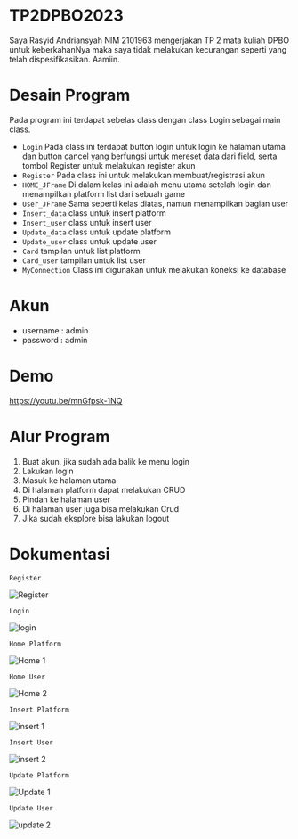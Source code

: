 # TP2DPBO2023

Saya Rasyid Andriansyah NIM 2101963 mengerjakan TP 2 mata kuliah DPBO untuk keberkahanNya maka saya tidak melakukan kecurangan seperti yang telah dispesifikasikan. Aamiin.

# Desain Program
Pada program ini terdapat sebelas class dengan class Login sebagai main class.
- `Login` 
Pada class ini terdapat button login untuk login ke halaman utama dan button cancel yang berfungsi untuk mereset data dari field, serta tombol Register untuk melakukan register akun
- `Register`
Pada class ini untuk melakukan membuat/registrasi akun
- `HOME_JFrame`
Di dalam kelas ini adalah menu utama setelah login dan menampilkan platform list dari sebuah game
- `User_JFrame`
Sama seperti kelas diatas, namun menampilkan bagian user
- `Insert_data`
class untuk insert platform
- `Insert_user`
class untuk insert user
- `Update_data`
class untuk update platform
- `Update_user`
class untuk update user
- `Card`
tampilan untuk list platform
- `Card_user`
tampilan untuk list user
- `MyConnection`
Class ini digunakan untuk melakukan koneksi ke database

# Akun
- username : admin
- password : admin

# Demo
https://youtu.be/mnGfpsk-1NQ

# Alur Program
1. Buat akun, jika sudah ada balik ke menu login
2. Lakukan login
3. Masuk ke halaman utama
4. Di halaman platform dapat melakukan CRUD
5. Pindah ke halaman user
6. Di halaman user juga bisa melakukan Crud
7. Jika sudah eksplore bisa lakukan logout

# Dokumentasi

`Register`

![Register](https://user-images.githubusercontent.com/100756215/230728302-4bdff05f-48da-4edd-aa63-ff9749cd744f.png)

`Login`

![login](https://user-images.githubusercontent.com/100756215/230728315-f22bca85-c469-45d0-9d4a-e08dbd8608f6.png)


`Home Platform`

![Home 1](https://user-images.githubusercontent.com/100756215/230728219-04209a34-7e43-4e87-a897-0f25c32cfad8.png)

`Home User`

![Home 2](https://user-images.githubusercontent.com/100756215/230728277-f0e57b67-92e1-4886-b6c3-91e70ac9d6b1.png)

`Insert Platform`

![insert 1](https://user-images.githubusercontent.com/100756215/230728332-5eb8fea9-4c62-4873-b4ed-8fabb99dcd0f.png)

`Insert User`

![insert 2](https://user-images.githubusercontent.com/100756215/230728374-adfb38ef-45f7-4f3c-8557-9cd93a62b97a.png)


`Update Platform`

![Update 1](https://user-images.githubusercontent.com/100756215/230728398-4208e36e-637b-49d7-a1eb-01634bfb0479.png)


`Update User`


![update 2](https://user-images.githubusercontent.com/100756215/230728415-ba0f0409-990a-4977-a554-785dd58aa8e5.png)

